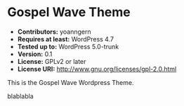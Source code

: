 # Gospel Wave Theme
- **Contributors:** yoanngern
- **Requires at least:** WordPress 4.7
- **Tested up to:** WordPress 5.0-trunk
- **Version:** 0.1
- **License:** GPLv2 or later
- **License URI:** http://www.gnu.org/licenses/gpl-2.0.html

This is the Gospel Wave Wordpress Theme.

blablabla